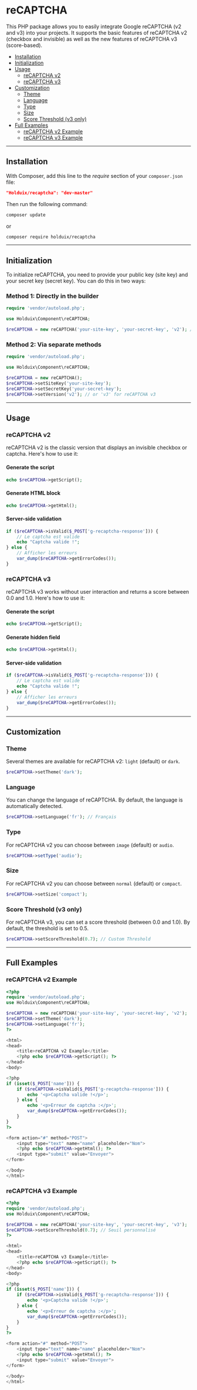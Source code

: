 # reCAPTCHA

This PHP package allows you to easily integrate Google reCAPTCHA (v2 and v3) into your projects. It supports the basic features of reCAPTCHA v2 (checkbox and invisible) as well as the new features of reCAPTCHA v3 (score-based).

- [Installation](#installation)
- [Initialization](#initialization)
- [Usage](#usage)
  - [reCAPTCHA v2](#recaptcha-v2)
  - [reCAPTCHA v3](#recaptcha-v3)
- [Customization](#customization)
  - [Theme](#theme)
  - [Language](#language)
  - [Type](#type)
  - [Size](#size)
  - [Score Threshold (v3 only)](#score-threshold-v3-only)
- [Full Examples](#full-examples)
  - [reCAPTCHA v2 Example](#recaptcha-v2-example)
  - [reCAPTCHA v3 Example](#recaptcha-v3-example)

---

## Installation

With Composer, add this line to the *require* section of your `composer.json` file:

```json
"Holduix/recaptcha": "dev-master"
```

Then run the following command:

```bash
composer update
```

or 

```bash
composer require holduix/recaptcha
```

---

## Initialization

To initialize reCAPTCHA, you need to provide your public key (site key) and your secret key (secret key). You can do this in two ways:

### Method 1: Directly in the builder

```php
require 'vendor/autoload.php';

use Holduix\Component\reCAPTCHA;

$reCAPTCHA = new reCAPTCHA('your-site-key', 'your-secret-key', 'v2'); // or 'v3' for reCAPTCHA v3
```

### Method 2: Via separate methods

```php
require 'vendor/autoload.php';

use Holduix\Component\reCAPTCHA;

$reCAPTCHA = new reCAPTCHA();
$reCAPTCHA->setSiteKey('your-site-key');
$reCAPTCHA->setSecretKey('your-secret-key');
$reCAPTCHA->setVersion('v2'); // or 'v3' for reCAPTCHA v3
```

---

## Usage

### reCAPTCHA v2

reCAPTCHA v2 is the classic version that displays an invisible checkbox or captcha. Here's how to use it:

#### Generate the script

```php
echo $reCAPTCHA->getScript();
```

#### Generate HTML block

```php
echo $reCAPTCHA->getHtml();
```

#### Server-side validation

```php
if ($reCAPTCHA->isValid($_POST['g-recaptcha-response'])) {
    // Le captcha est valide
    echo "Captcha valide !";
} else {
    // Afficher les erreurs
    var_dump($reCAPTCHA->getErrorCodes());
}
```

### reCAPTCHA v3

reCAPTCHA v3 works without user interaction and returns a score between 0.0 and 1.0. Here's how to use it:

#### Generate the script

```php
echo $reCAPTCHA->getScript();
```

#### Generate hidden field

```php
echo $reCAPTCHA->getHtml();
```

#### Server-side validation

```php
if ($reCAPTCHA->isValid($_POST['g-recaptcha-response'])) {
    // Le captcha est valide
    echo "Captcha valide !";
} else {
    // Afficher les erreurs
    var_dump($reCAPTCHA->getErrorCodes());
}
```

---

## Customization

### Theme

Several themes are available for reCAPTCHA v2: `light` (default) or `dark`.

```php
$reCAPTCHA->setTheme('dark');
```

### Language

You can change the language of reCAPTCHA. By default, the language is automatically detected.

```php
$reCAPTCHA->setLanguage('fr'); // Français
```

### Type

For reCAPTCHA v2 you can choose between `image` (default) or `audio`.

```php
$reCAPTCHA->setType('audio');
```

### Size

For reCAPTCHA v2 you can choose between `normal` (default) or `compact`.

```php
$reCAPTCHA->setSize('compact');
```

### Score Threshold (v3 only)

For reCAPTCHA v3, you can set a score threshold (between 0.0 and 1.0). By default, the threshold is set to 0.5.

```php
$reCAPTCHA->setScoreThreshold(0.7); // Custom Threshold
```

---

## Full Examples

### reCAPTCHA v2 Example

```php
<?php
require 'vendor/autoload.php';
use Holduix\Component\reCAPTCHA;

$reCAPTCHA = new reCAPTCHA('your-site-key', 'your-secret-key', 'v2');
$reCAPTCHA->setTheme('dark');
$reCAPTCHA->setLanguage('fr');
?>

<html>
<head>
    <title>reCAPTCHA v2 Example</title>
    <?php echo $reCAPTCHA->getScript(); ?>
</head>
<body>

<?php
if (isset($_POST['name'])) {
    if ($reCAPTCHA->isValid($_POST['g-recaptcha-response'])) {
        echo '<p>Captcha valide !</p>';
    } else {
        echo '<p>Erreur de captcha :</p>';
        var_dump($reCAPTCHA->getErrorCodes());
    }
}
?>

<form action="#" method="POST">
    <input type="text" name="name" placeholder="Nom">
    <?php echo $reCAPTCHA->getHtml(); ?>
    <input type="submit" value="Envoyer">
</form>

</body>
</html>
```

### reCAPTCHA v3 Example

```php
<?php
require 'vendor/autoload.php';
use Holduix\Component\reCAPTCHA;

$reCAPTCHA = new reCAPTCHA('your-site-key', 'your-secret-key', 'v3');
$reCAPTCHA->setScoreThreshold(0.7); // Seuil personnalisé
?>

<html>
<head>
    <title>reCAPTCHA v3 Example</title>
    <?php echo $reCAPTCHA->getScript(); ?>
</head>
<body>

<?php
if (isset($_POST['name'])) {
    if ($reCAPTCHA->isValid($_POST['g-recaptcha-response'])) {
        echo '<p>Captcha valide !</p>';
    } else {
        echo '<p>Erreur de captcha :</p>';
        var_dump($reCAPTCHA->getErrorCodes());
    }
}
?>

<form action="#" method="POST">
    <input type="text" name="name" placeholder="Nom">
    <?php echo $reCAPTCHA->getHtml(); ?>
    <input type="submit" value="Envoyer">
</form>

</body>
</html>
```
